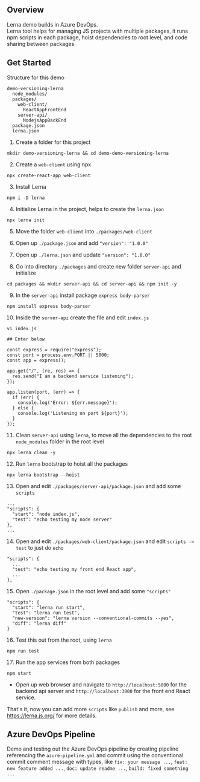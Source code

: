 ## Overview

Lerna demo builds in Azure DevOps.  
Lerna tool helps for managing JS projects with multiple packages,
it runs npm scripts in each package,
hoist dependencies to root level,
and code sharing between packages

## Get Started

Structure for this demo

```
demo-versioning-lerna
  node_modules/
  packages/
    web-client/
	  ReactAppFrontEnd
	server-api/
	  NodejsAppBackEnd
  package.json
  lerna.json
```

1. Create a folder for this project
```
mkdir demo-versioning-lerna && cd demo-demo-versioning-lerna
```

2. Create a `web-client` using npx
```
npx create-react-app web-client
``` 

3. Install Lerna
```
npm i -D lerna
```

4. Initialize Lerna in the project, helps to create the `lerna.json`
```
npx lerna init
```

5. Move the folder `web-client` into `./packages/web-client` 

6. Open up `./package.json` and add `"version": "1.0.0"`

7. Open up `./lerna.json` and update `"version": "1.0.0"`

8. Go into directory `./packages` and create new folder `server-api` and initialize 
```
cd packages && mkdir server-api && cd server-api && npm init -y
```

9. In the `server-api` install package `express body-parser`
```
npm install express body-parser
```

10. Inside the `server-api` create the file and edit `index.js`
```
vi index.js

## Enter below

const express = require("express");
const port = process.env.PORT || 5000;
const app = express();

app.get("/", (re, res) => {
  res.send("I am a backend service listening");
});

app.listen(port, (err) => {
  if (err) {
    console.log('Error: ${err.message}');
  } else {
    console.log('Listening on port ${port}');
  }
});
```



11. Clean `server-api` using `lerna`, to move all the dependencies to the root `node_modules` folder in the root level
```
npx lerna clean -y
```

12. Run `lerna` bootstrap to hoist all the packages
```
npx lerna bootstrap --hoist
```


13.  Open and edit `./packages/server-api/package.json` and add some `scripts`
```
...
"scripts": {
  "start": "node index.js",
  "test": "echo testing my node server"
},
...
```

14.  Open and edit `./packages/web-client/package.json` and edit `scripts -> test` to just do `echo`
```
"scripts": {
  ...
  "test": "echo testing my front end React app",
  ...
},
```

15.  Open `./package.json` in the root level and add some `"scripts"`
```
"scripts": {
  "start": "lerna run start",
  "test": "lerna run test",
  "new-version": "lerna version --conventional-commits --yes",
  "diff": "lerna diff"
}
```

16.  Test this out from the root, using `lerna`
```
npm run test
```

17.  Run the app services from both packages
```
npm start
```
  * Open up web browser and navigate to `http://localhost:5000` for the backend api server and `http://localhost:3000` for the front end React service.

That's it, now you can add more `scripts` like `publish` and more, see https://lerna.js.org/ for more details.

## Azure DevOps Pipeline

Demo and testing out the Azure DevOps pipeline by creating pipeline referencing the `azure-pipeline.yml` and commit using the conventional commit comment message
with types, like `fix: your message ...`, `feat: new feature added ...`, `doc: update readme ...`, `build: fixed something ...`











